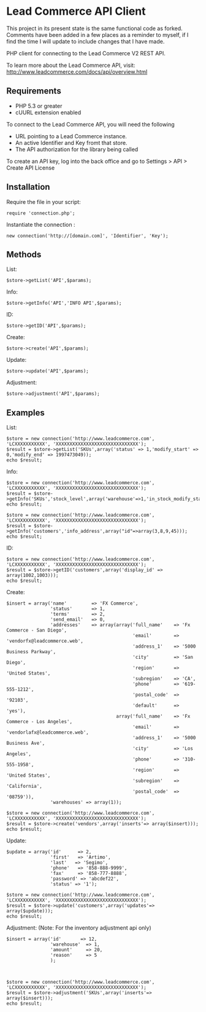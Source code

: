 Lead Commerce API Client
======================

This project in its present state is the same functional code as forked.
Comments have been added in a few places as a reminder to myself,
if I find the time I will update to include changes that I have made.




PHP client for connecting to the Lead Commerce V2 REST API.

To learn more about the Lead Commerce API, visit:
http://www.leadcommerce.com/docs/api/overview.html

Requirements
------------

- PHP 5.3 or greater
- cUURL extension enabled

To connect to the Lead Commerce API, you will need the following

- URL pointing to a Lead Commerce instance.
- An active Identifier and Key fromt that store.
- The API authorization for the library being called

To create an API key, log into the back office and go to Settings > API > Create API License

Installation
------------

Require the file in your script:

```
require 'connection.php';
```


Instantiate the connection :

```
new connection('http://[domain.com]', 'Identifier', 'Key');
```


Methods
---------------------------------

List:
```
$store->getList('API',$params);
```

Info:
```
$store->getInfo('API','INFO API',$params);

```
ID:
```
$store->getID('API',$params);
```

Create:
```
$store->create('API',$params);
```

Update:
```
$store->update('API',$params);
```

Adjustment:
```
$store->adjustment('API',$params);
```

Examples
---------------------------------
List:
```
$store = new connection('http://www.leadcommerce.com', 'LCXXXXXXXXXXX', 'XXXXXXXXXXXXXXXXXXXXXXXXXXXXXX');
$result = $store->getList('SKUs',array('status' => 1,'modify_start' => 0,'modify_end' => 1997473049));
echo $result;
```

Info:
```
$store = new connection('http://www.leadcommerce.com', 'LCXXXXXXXXXXX', 'XXXXXXXXXXXXXXXXXXXXXXXXXXXXXX');
$result = $store->getInfo('SKUs','stock_level',array('warehouse'=>1,'in_stock_modify_start'=>0,'in_stock_modify_end'=>1997473049,'low_inventory'=>false));
echo $result;

$store = new connection('http://www.leadcommerce.com', 'LCXXXXXXXXXXX', 'XXXXXXXXXXXXXXXXXXXXXXXXXXXXXX');
$result = $store->getInfo('customers','info_address',array("id"=>array(3,8,9,45)));
echo $result;
```

ID:
```
$store = new connection('http://www.leadcommerce.com', 'LCXXXXXXXXXXX', 'XXXXXXXXXXXXXXXXXXXXXXXXXXXXXX');
$result = $store->getID('customers',array('display_id' => array(1002,1003)));
echo $result;
```

Create:
```
$insert = array('name'         => 'FX Commerce',
                'status'       => 1,
                'terms'        => 2,
                'send_email'   => 0,
                'addresses'    => array(array('full_name'    => 'Fx Commerce - San Diego',
                                              'email'        => 'vendorfx@leadcommerce.web',
                                              'address_1'    => '5000 Business Parkway',
                                              'city'         => 'San Diego',
                                              'region'       => 'United States',
                                              'subregion'    => 'CA',
                                              'phone'        => '619-555-1212',
                                              'postal_code'  => '92103',
                                              'default'      => 'yes'),
                                        array('full_name'    => 'Fx Commerce - Los Angeles',
                                              'email'        => 'vendorlafx@leadcommerce.web',
                                              'address_1'    => '5000 Business Ave',
                                              'city'         => 'Los Angeles',
                                              'phone'        => '310-555-1958',
                                              'region'       => 'United States',
                                              'subregion'    => 'California',
                                              'postal_code'  => '08759')),
                'warehouses' => array(1));

$store = new connection('http://www.leadcommerce.com', 'LCXXXXXXXXXXX', 'XXXXXXXXXXXXXXXXXXXXXXXXXXXXXX');
$result = $store->create('vendors',array('inserts'=> array($insert)));
echo $result;
```

Update:
```
$update = array('id'      => 2,
                'first'   => 'Artimo',
				'last'   => 'Segimo',
                'phone'   => '858-888-9999',
			    'fax'     => '858-777-8888',
				'password' => 'abcdef22',
				'status' => '1');
				        
$store = new connection('http://www.leadcommerce.com', 'LCXXXXXXXXXXX', 'XXXXXXXXXXXXXXXXXXXXXXXXXXXXXX');
$result = $store->update('customers',array('updates'=> array($update)));
echo $result;
```

Adjustment: (Note: For the inventory adjustment api only)
```
$insert = array('id'       => 12,
                'warehouse'  => 1,
                'amount'     => 20,
                'reason'     => 5
                );



$store = new connection('http://www.leadcommerce.com', 'LCXXXXXXXXXXX', 'XXXXXXXXXXXXXXXXXXXXXXXXXXXXXX');
$result = $store->adjustment('SKUs',array('inserts'=> array($insert)));
echo $result;
```
